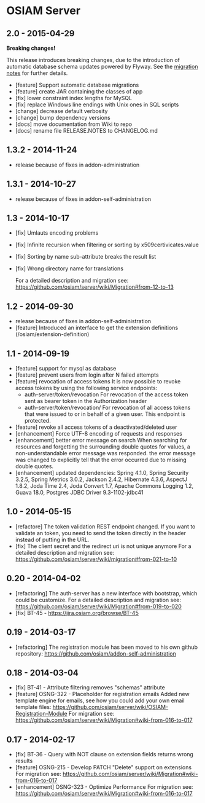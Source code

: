 # OSIAM Server

## 2.0 - 2015-04-29

**Breaking changes!**

This release introduces breaking changes, due to the introduction of automatic
database schema updates powered by Flyway. See the
[migration notes](docs/Migration.md#from-13x-to-20) for further details.

- [feature] Support automatic database migrations
- [feature] create JAR containing the classes of app
- [fix] lower constraint index lengths for MySQL
- [fix] replace Windows line endings with Unix ones in SQL scripts
- [change] decrease default verbosity
- [change] bump dependency versions
- [docs] move documentation from Wiki to repo
- [docs] rename file RELEASE.NOTES to CHANGELOG.md

## 1.3.2 - 2014-11-24
- release because of fixes in addon-administration

## 1.3.1 - 2014-10-27
- release because of fixes in addon-self-administration

## 1.3 - 2014-10-17
- [fix] Umlauts encoding problems
- [fix] Infinite recursion when filtering or sorting by x509certivicates.value
- [fix] Sorting by name sub-attribute breaks the result list
- [fix] Wrong directory name for translations

  For a detailed description and migration see:
  https://github.com/osiam/server/wiki/Migration#from-12-to-13

## 1.2 - 2014-09-30
- release because of fixes in addon-self-administration
- [feature] Introduced an interface to get the extension definitions (/osiam/extension-definition) 

## 1.1 - 2014-09-19
- [feature] support for mysql as database
- [feature] prevent users from login after N failed attempts
- [feature] revocation of access tokens
  It is now possible to revoke access tokens by using the following service
  endpoints:
  * auth-server/token/revocation
    For revocation of the access token sent as bearer token in the
    Authorization header
  * auth-server/token/revocation/<uuid of user>
    For revocation of all access tokens that were issued to or in behalf of a
    given user. This endpoint is protected.
- [feature] revoke all access tokens of a deactivated/deleted user
- [enhancement] Force UTF-8 encoding of requests and responses
- [enhancement] better error message on search
  When searching for resources and forgetting the surrounding double quotes for
  values, a non-understandable error message was responded. the error message
  was changed to explicitly tell that the error occurred due to missing
  double quotes.
- [enhancement] updated dependencies: Spring 4.1.0, Spring Security 3.2.5,
  Spring Metrics 3.0.2, Jackson 2.4.2, Hibernate 4.3.6, AspectJ 1.8.2,
  Joda Time 2.4, Joda Convert 1.7, Apache Commons Logging 1.2, Guava 18.0,
  Postgres JDBC Driver 9.3-1102-jdbc41

## 1.0 - 2014-05-15
- [refactore] The token validation REST endpoint changed. If you want to validate an token,
  you need to send the token directly in the header instead of putting in the URL.
- [fix] The client secret and the redirect uri is not unique anymore
  For a detailed description and migration see:
  https://github.com/osiam/server/wiki/migration#from-021-to-10

## 0.20 - 2014-04-02
- [refactoring] The auth-server has a new interface with bootstrap, which could be customize.
  For a detailed description and migration see:
  https://github.com/osiam/server/wiki/Migration#from-019-to-020
- [fix] BT-45 - https://jira.osiam.org/browse/BT-45

## 0.19 - 2014-03-17
- [refactoring] The registration module has been moved to his own github repository:
  https://github.com/osiam/addon-self-administration

## 0.18 - 2014-03-04
- [fix] BT-41 - Attribute filtering removes "schemas" attribute
- [feature] OSNG-322 - Placeholder for registration emails
  Added new template engine for emails, see how you could add your own email template files:
  https://github.com/osiam/server/wiki/OSIAM-Registration-Module
  For migration see: https://github.com/osiam/server/wiki/Migration#wiki-from-016-to-017

## 0.17 - 2014-02-17
- [fix] BT-36 - Query with NOT clause on extension fields returns wrong results
- [feature] OSNG-215 - Develop PATCH "Delete" support on extensions
  For migration see: https://github.com/osiam/server/wiki/Migration#wiki-from-016-to-017
- [enhancement] OSNG-323 - Optimize Performance
  For migration see: https://github.com/osiam/server/wiki/Migration#wiki-from-016-to-017
